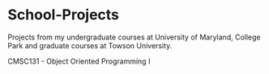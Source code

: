 # School-Projects
Projects from my undergraduate courses at University of Maryland, College Park and graduate courses at Towson University.

CMSC131 - Object Oriented Programming I
